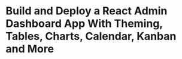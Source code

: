 # Build and Deploy a React Admin Dashboard App With Theming, Tables, Charts, Calendar, Kanban and More



